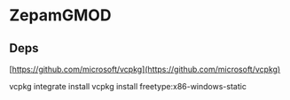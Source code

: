 # ZepamGMOD

## Deps

[https://github.com/microsoft/vcpkg](https://github.com/microsoft/vcpkg)

vcpkg integrate install
vcpkg install freetype:x86-windows-static
